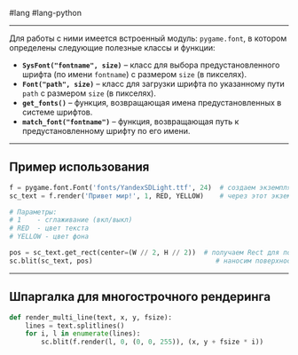 #lang #lang-python 

---
Для работы с ними имеется встроенный модуль: `pygame.font`, в котором определены следующие полезные классы и функции:
- **`SysFont("fontname", size)`** – класс для выбора предустановленного шрифта (по имени `fontname`) с размером `size` (в пикселях).
- **`Font("path", size)`** – класс для загрузки шрифта по указанному пути `path` с размером `size` (в пикселях).
- **`get_fonts()`** – функция, возвращающая имена предустановленных в системе шрифтов.
- **`match_font("fontname")`** – функция, возвращающая путь к предустановленному шрифту по его имени.

---

## Пример использования

```python
f = pygame.font.Font('fonts/YandexSDLight.ttf', 24)  # создаем экземпляр шрифта
sc_text = f.render('Привет мир!', 1, RED, YELLOW)    # через этот экземпляр получаем поверхность с текстом

# Параметры:
# 1    - сглаживание (вкл/выкл)
# RED  - цвет текста
# YELLOW - цвет фона

pos = sc_text.get_rect(center=(W // 2, H // 2))  # получаем Rect для позиционирования поверхности фона
sc.blit(sc_text, pos)                               # наносим поверхность, ориентируясь по координатам Rect-a
```

---

## Шпаргалка для многострочного рендеринга

```python
def render_multi_line(text, x, y, fsize):
    lines = text.splitlines()
    for i, l in enumerate(lines):
        sc.blit(f.render(l, 0, (0, 0, 255)), (x, y + fsize * i))
```
